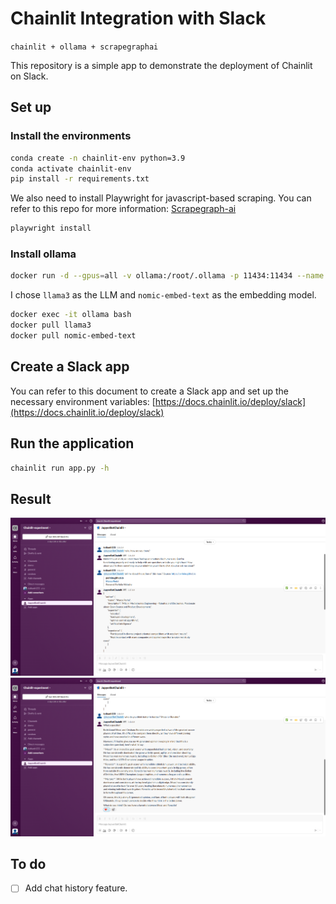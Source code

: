 # Chainlit Integration with Slack

`chainlit + ollama + scrapegraphai`

This repository is a simple app to demonstrate the deployment of Chainlit on Slack.

## Set up

### Install the environments

```bash
conda create -n chainlit-env python=3.9
conda activate chainlit-env
pip install -r requirements.txt
```

We also need to install Playwright for javascript-based scraping. You can refer to this repo for more information: [Scrapegraph-ai](https://github.com/VinciGit00/Scrapegraph-ai)

```bash
playwright install
```

### Install ollama

```bash
docker run -d --gpus=all -v ollama:/root/.ollama -p 11434:11434 --name ollama ollama/ollama
```

I chose `llama3` as the LLM and `nomic-embed-text` as the embedding model.

```bash
docker exec -it ollama bash
docker pull llama3
docker pull nomic-embed-text
```

## Create a Slack app

You can refer to this document to create a Slack app and set up the necessary environment variables: [https://docs.chainlit.io/deploy/slack](https://docs.chainlit.io/deploy/slack)

## Run the application

```bash
chainlit run app.py -h
```

## Result

![WebScrape](assets/web-scrape.png)
![Chat](assets/chat.png)

## To do

- [ ] Add chat history feature.

